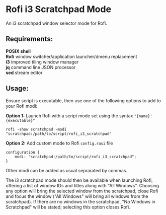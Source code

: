 # Rofi i3 Scratchpad Mode
An i3 scratchpad window selector mode for Rofi.
## Requirements:
**POSIX shell**  
**Rofi** window switcher/application launcher/dmenu replacement  
**i3** improved tiling window manager  
**jq** command line JSON processor  
**sed** stream editor  
## Usage:
Ensure script is executable, then use one of the following options to add to your Rofi modi:  

**Option 1:** Launch Rofi with a script mode set using the syntax ```"{name}:{executable}"```  
```
rofi -show scratchpad -modi "scratchpad:/path/to/script/rofi_i3_scratchpad"
```
**Option 2:** Add custom mode to Rofi ```config.rasi``` file  
```
configuration {
	modi: "scratchpad:/path/to/script/rofi_i3_scratchpad";
}
```
Other modi can be added as usual seprarated by commas.  

The i3 scratchpad mode should then be available when launching Rofi, offering a list of window IDs and titles along with "All Windows". Choosing any option will bring the selected window from the scratchpad, close Rofi and focus the window ("All Windows" will bring all windows from the scratchpad). If there are no windows in the scratchpad, "No Windows in Scratchpad" will be stated; selecting this option closes Rofi.
